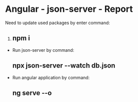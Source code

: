 # Angular - json-server - Report

Need to update used packages by enter command:
   1. ## npm i
+ Run json-server by command:
  ## npx json-server --watch db.json

+ Run angular application by command:
  ## ng serve --o
